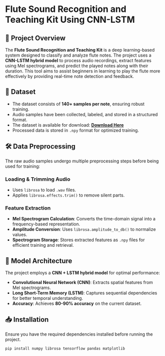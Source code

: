 # Flute Sound Recognition and Teaching Kit Using CNN-LSTM

## 📌 Project Overview

The **Flute Sound Recognition and Teaching Kit** is a deep learning-based system designed to classify and analyze flute notes. The project uses a **CNN-LSTM hybrid model** to process audio recordings, extract features using Mel spectrograms, and predict the played notes along with their duration. This tool aims to assist beginners in learning to play the flute more effectively by providing real-time note detection and feedback.

## 📂 Dataset

- The dataset consists of **140+ samples per note**, ensuring robust training.
- Audio samples have been collected, labeled, and stored in a structured format.
- The dataset is available for download: **[Download Here](#)**
- Processed data is stored in `.npy` format for optimized training.

## 🛠 Data Preprocessing

The raw audio samples undergo multiple preprocessing steps before being used for training:

### Loading & Trimming Audio
- Uses `librosa` to load `.wav` files.
- Applies `librosa.effects.trim()` to remove silent parts.

### Feature Extraction
- **Mel Spectrogram Calculation**: Converts the time-domain signal into a frequency-based representation.
- **Amplitude Conversion**: Uses `librosa.amplitude_to_db()` to normalize values.
- **Spectrogram Storage**: Stores extracted features as `.npy` files for efficient training and retrieval.

## 🤖 Model Architecture

The project employs a **CNN + LSTM hybrid model** for optimal performance:
- **Convolutional Neural Network (CNN)**: Extracts spatial features from Mel spectrograms.
- **Long Short-Term Memory (LSTM)**: Captures sequential dependencies for better temporal understanding.
- **Accuracy**: Achieves **80-90% accuracy** on the current dataset.

## 📥 Installation

Ensure you have the required dependencies installed before running the project.

```bash
pip install numpy librosa tensorflow pandas matplotlib
